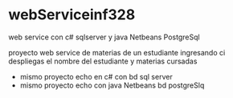 # webServiceinf328
web service con c# sqlserver y java Netbeans PostgreSql

proyecto web service de materias de un estudiante ingresando ci
despliegas el nombre del estudiante y materias cursadas
- mismo proyecto echo en c# con bd sql server
- mismo proyecto echo con java Netbeans bd postgreSlq
